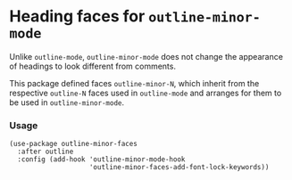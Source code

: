 Heading faces for `outline-minor-mode`
======================================

Unlike `outline-mode`, `outline-minor-mode` does not change
the appearance of headings to look different from comments.

This package defined faces `outline-minor-N`, which inherit
from the respective `outline-N` faces used in `outline-mode`
and arranges for them to be used in `outline-minor-mode`.

### Usage

```elisp
(use-package outline-minor-faces
  :after outline
  :config (add-hook 'outline-minor-mode-hook
                    'outline-minor-faces-add-font-lock-keywords))
```
